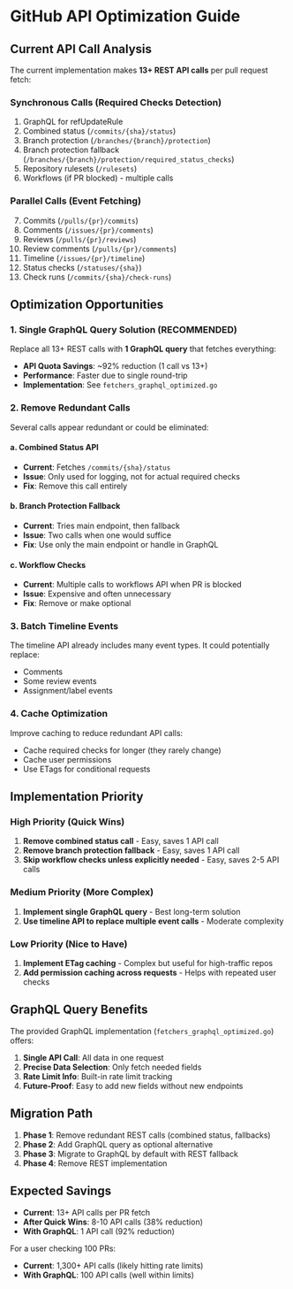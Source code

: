 # GitHub API Optimization Guide

## Current API Call Analysis

The current implementation makes **13+ REST API calls** per pull request fetch:

### Synchronous Calls (Required Checks Detection)
1. GraphQL for refUpdateRule
2. Combined status (`/commits/{sha}/status`)
3. Branch protection (`/branches/{branch}/protection`)
4. Branch protection fallback (`/branches/{branch}/protection/required_status_checks`)
5. Repository rulesets (`/rulesets`)
6. Workflows (if PR blocked) - multiple calls

### Parallel Calls (Event Fetching)
7. Commits (`/pulls/{pr}/commits`)
8. Comments (`/issues/{pr}/comments`)
9. Reviews (`/pulls/{pr}/reviews`)
10. Review comments (`/pulls/{pr}/comments`)
11. Timeline (`/issues/{pr}/timeline`)
12. Status checks (`/statuses/{sha}`)
13. Check runs (`/commits/{sha}/check-runs`)

## Optimization Opportunities

### 1. **Single GraphQL Query Solution** (RECOMMENDED)
Replace all 13+ REST calls with **1 GraphQL query** that fetches everything:
- **API Quota Savings**: ~92% reduction (1 call vs 13+)
- **Performance**: Faster due to single round-trip
- **Implementation**: See `fetchers_graphql_optimized.go`

### 2. **Remove Redundant Calls**
Several calls appear redundant or could be eliminated:

#### a. Combined Status API
- **Current**: Fetches `/commits/{sha}/status`
- **Issue**: Only used for logging, not for actual required checks
- **Fix**: Remove this call entirely

#### b. Branch Protection Fallback
- **Current**: Tries main endpoint, then fallback
- **Issue**: Two calls when one would suffice
- **Fix**: Use only the main endpoint or handle in GraphQL

#### c. Workflow Checks
- **Current**: Multiple calls to workflows API when PR is blocked
- **Issue**: Expensive and often unnecessary
- **Fix**: Remove or make optional

### 3. **Batch Timeline Events**
The timeline API already includes many event types. It could potentially replace:
- Comments
- Some review events
- Assignment/label events

### 4. **Cache Optimization**
Improve caching to reduce redundant API calls:
- Cache required checks for longer (they rarely change)
- Cache user permissions
- Use ETags for conditional requests

## Implementation Priority

### High Priority (Quick Wins)
1. **Remove combined status call** - Easy, saves 1 API call
2. **Remove branch protection fallback** - Easy, saves 1 API call
3. **Skip workflow checks unless explicitly needed** - Easy, saves 2-5 API calls

### Medium Priority (More Complex)
1. **Implement single GraphQL query** - Best long-term solution
2. **Use timeline API to replace multiple event calls** - Moderate complexity

### Low Priority (Nice to Have)
1. **Implement ETag caching** - Complex but useful for high-traffic repos
2. **Add permission caching across requests** - Helps with repeated user checks

## GraphQL Query Benefits

The provided GraphQL implementation (`fetchers_graphql_optimized.go`) offers:

1. **Single API Call**: All data in one request
2. **Precise Data Selection**: Only fetch needed fields
3. **Rate Limit Info**: Built-in rate limit tracking
4. **Future-Proof**: Easy to add new fields without new endpoints

## Migration Path

1. **Phase 1**: Remove redundant REST calls (combined status, fallbacks)
2. **Phase 2**: Add GraphQL query as optional alternative
3. **Phase 3**: Migrate to GraphQL by default with REST fallback
4. **Phase 4**: Remove REST implementation

## Expected Savings

- **Current**: 13+ API calls per PR fetch
- **After Quick Wins**: 8-10 API calls (38% reduction)
- **With GraphQL**: 1 API call (92% reduction)

For a user checking 100 PRs:
- **Current**: 1,300+ API calls (likely hitting rate limits)
- **With GraphQL**: 100 API calls (well within limits)